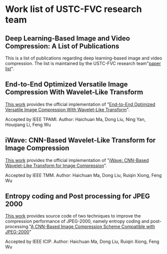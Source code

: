 # Work list of USTC-FVC research team

## Deep Learning-Based Image and Video Compression: A List of Publications
This is a list of publications regarding deep learning-based image and video compression. The list is maintained by the USTC-FVC research team"[paper list](https://ustc-fvc.github.io/deep-compression.html)".

## End-to-End Optimized Versatile Image Compression With Wavelet-Like Transform
[This work](https://github.com/mahaichuan/Versatile-Image-Compression) provides the official implementation of "[End-to-End Optimized Versatile Image Compression With Wavelet-Like Transform](https://ieeexplore.ieee.org/document/9204799)".

Accepted by IEEE TPAMI.
Author: Haichuan Ma, Dong Liu, Ning Yan, Houqiang Li, Feng Wu

## iWave: CNN-Based Wavelet-Like Transform for Image Compression
[This work](https://github.com/mahaichuan/iWave) provides the official implementation of "[iWave: CNN-Based Wavelet-Like Transform for Image Compression](https://ieeexplore.ieee.org/abstract/document/8931632)".

Accepted by IEEE TMM.
Author: Haichuan Ma, Dong Liu, Ruiqin Xiong, Feng Wu

## Entropy coding and Post processing for JPEG 2000
[This work](https://github.com/mahaichuan/Entropy-coding-and-Post-processing-for-JPEG-2000) provides source code of two techniques to improve the compression performance of JPEG-2000, namely entropy coding and post-processing."[A CNN-Based Image Compression Scheme Compatible with JPEG-2000](https://ieeexplore.ieee.org/document/8803835)"

Accepted by IEEE ICIP.
Author: Haichuan Ma, Dong Liu, Ruiqin Xiong, Feng Wu
